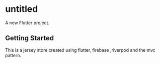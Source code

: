 # untitled

A new Flutter project.

## Getting Started

This is a jersey store created using flutter, firebase ,riverpod and the mvc pattern.
